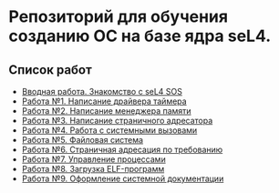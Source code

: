 Репозиторий для обучения созданию ОС на базе ядра seL4.
=======================================================

Список работ
------------

* [Вводная работа. Знакомство с seL4 SOS](https://github.com/peresvetos/sos/blob/master/0.md)
* [Работа №1. Написание драйвера таймера](https://github.com/peresvetos/sos/blob/master/1.md)
* [Работа №2. Написание менеджера памяти](https://github.com/peresvetos/sos/blob/master/2.md)
* [Работа №3. Написание страничного адресатора](https://github.com/peresvetos/blob/master/sos/3.md)
* [Работа №4. Работа с системными вызовами](https://github.com/peresvetos/sos/blob/master/4.md)
* [Работа №5. Файловая система](https://github.com/peresvetos/sos/blob/master/5.md)
* [Работа №6. Страничная адресация по требованию](https://github.com/peresvetos/sos/blob/master/6.md)
* [Работа №7. Управление процессами](https://github.com/peresvetos/sos/blob/master/7.md)
* [Работа №8. Загрузка ELF-программ](https://github.com/peresvetos/sos/blob/master/8.md)
* [Работа №9. Оформление системной документации](https://github.com/peresvetos/sos/blob/master/9.md)
